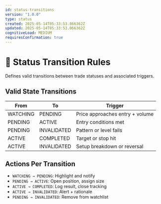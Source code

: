 ```yaml
---
id: status-transitions
version: "1.0.0"
type: status
created: 2025-05-14T05:33:53.066362Z
updated: 2025-05-14T05:33:53.066362Z
cognitiveLoad: MEDIUM
requiresConfirmation: true
---
```


# 🔁 Status Transition Rules

Defines valid transitions between trade statuses and associated triggers.

## Valid State Transitions

| From        | To           | Trigger                          |
|-------------|--------------|----------------------------------|
| WATCHING    | PENDING      | Price approaches entry + volume |
| PENDING     | ACTIVE       | Entry conditions met            |
| PENDING     | INVALIDATED  | Pattern or level fails          |
| ACTIVE      | COMPLETED    | Target or stop hit              |
| ACTIVE      | INVALIDATED  | Setup breakdown or reversal     |

## Actions Per Transition

- `WATCHING → PENDING`: Highlight and notify
- `PENDING → ACTIVE`: Open position, assign size
- `ACTIVE → COMPLETED`: Log result, close tracking
- `ACTIVE → INVALIDATED`: Alert + rationale
- `PENDING → INVALIDATED`: Remove from watchlist
